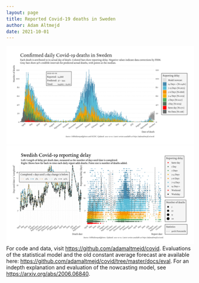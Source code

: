 ```yaml
---
layout: page
title: Reported Covid-19 deaths in Sweden
author: Adam Altmejd
date: 2021-10-01
---
```


![Graph of Swedish Covid-19 deaths with reporting delay.](deaths_lag_sweden_2021-10-01.png "Swedish Covid-19 deaths.")
![Graph of Swedish Covid-19 reporting delay in daily deaths.](lag_trend_sweden_2021-10-01.png "Trend in Swedish Covid-19 mortality reporting delay.")
For code and data, visit <https://github.com/adamaltmejd/covid>.
Evaluations of the statistical model and the old constant average forecast are available here: <https://github.com/adamaltmejd/covid/tree/master/docs/eval>.
For an indepth explanation and evaluation of the nowcasting model, see <https://arxiv.org/abs/2006.06840>.
